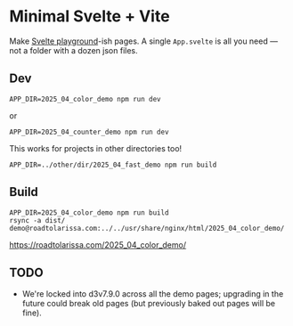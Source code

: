 # Minimal Svelte + Vite

Make [Svelte playground](https://svelte.dev/playground/hello-world)-ish pages. A single `App.svelte` is all you need — not a folder with a dozen json files.

## Dev

```
APP_DIR=2025_04_color_demo npm run dev
```

or

```
APP_DIR=2025_04_counter_demo npm run dev
```

This works for projects in other directories too!

```
APP_DIR=../other/dir/2025_04_fast_demo npm run build
```


## Build

```
APP_DIR=2025_04_color_demo npm run build
rsync -a dist/ demo@roadtolarissa.com:../../usr/share/nginx/html/2025_04_color_demo/
```

https://roadtolarissa.com/2025_04_color_demo/

## TODO

- We're locked into d3v7.9.0 across all the demo pages; upgrading in the future could break old pages (but previously baked out pages will be fine).
